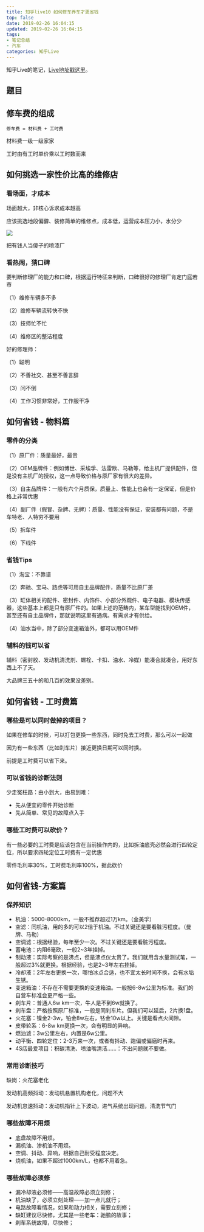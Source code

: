 ```yaml
---
title: 知乎live10 如何修车养车才更省钱
top: false
date: 2019-02-26 16:04:15
updated: 2019-02-26 16:04:15
tags:
- 笔记总结
- 汽车
categories: 知乎Live
---
```


知乎Live的笔记，[Live地址戳这里](https://www.zhihu.com/lives/975017083340304384)。

<!-- more -->

## 题目

## 修车费的组成

```
修车费 = 材料费 + 工时费
```

材料费一级一级家家

工时由有工时单价乘以工时数而来

## 如何挑选一家性价比高的维修店

### 看场面，才成本

场面越大，非核心诉求成本越高

应该挑选地段偏僻、装修简单的维修点，成本低，运营成本压力小，水分少

![](http://image.oldzhou.cn/v2-65e3498a3521615b0f3d6533d99d193a_r.jpg)

把有钱人当傻子的喷漆厂

### 看热闹，猜口碑

要判断修理厂的能力和口碑，根据运行特征来判断，口碑很好的修理厂肯定门庭若市

（1）维修车辆多不多

（2）维修车辆流转快不快

（3）技师忙不忙

（4）维修区的整洁程度


好的修理师：

（1）聪明
 
（2）不善社交、甚至不善言辞

（3）问不倒

（4）工作习惯非常好，工作服干净

## 如何省钱 - 物料篇

### 零件的分类

（1）原厂件：质量最好，最贵

（2）OEM品牌件：例如博世、采埃孚、法雷欧、马勒等，给主机厂提供配件，但是没有主机厂的授权，这一点导致价格与原厂家有很大的差异。

（3）自主品牌件：一般有六个月质保，质量上、性能上也会有一定保证，但是价格上非常优惠

（4）副厂件（假冒、杂牌、无牌）：质量、性能没有保证，安装都有问题，不是车特老、人特穷不要用

（5）拆车件

（6）下线件

### 省钱Tips

（1）淘宝：不靠谱

（2）奔驰、宝马、路虎等可用自主品牌配件，质量不比原厂差

（3）缸体相关的配件、密封件、内饰件、小部分外观件、电子电器、模块传感器，这些基本上都是只有原厂件的。如果上述的范畴内，某车型能找到OEM件，甚至还有自主品牌件，那就说明这里有通病。有需求才有供给。

（4）油水当中，除了部分变速箱油外，都可以用OEM件

### 辅料的钱可以省

辅料（密封胶、发动机清洗剂、螺栓、卡扣、油水、冷媒）能凑合就凑合，用好东西上不了天。

大品牌三五十的和几百的效果没差别。

## 如何省钱 - 工时费篇

### 哪些是可以同时做掉的项目？

如果在修车的时候，可以打包更换一些东西，同时免去工时费，那么可以一起做

因为有一些东西（比如刹车片）接近更换日期可以同时换。

前提是工时费可以省下来。

### 可以省钱的诊断法则

少走冤枉路：由小到大，由易到难：

- 先从便宜的零件开始诊断
- 先从简单、常见的故障点入手

### 哪些工时费可以砍价？

有一些必要的工时费是应该包含在当前操作内的，比如拆油底壳必然会进行四轮定位，所以要求四轮定位工时费有一定优惠

零件毛利率30%，工时费毛利率100%，据此砍价

## 如何省钱-方案篇

### 保养知识

- 机油：5000-8000km，一般不推荐超过1万km。（金美孚）
- 空滤：同机油，用的多的可以2倍于机油。不过关键还是要看脏污程度。（曼牌、马勒）
- 空调滤：根据经验，每年至少一次。不过关键还是要看脏污程度。
- 蓄电池：内阻6毫欧，一般2~3年挂掉。
- 制动液：实际考察的是沸点，但是沸点仪太贵了。我们就用含水量测试笔，一般超过3%就更换。根据经验，也是2~3年左右挂掉。
- 冷却液：2年左右更换一次，哪怕冰点合适，也不宜太长时间不换，会有水垢生锈。
- 变速箱油：不存在不需要更换的变速箱油。一般按6-8w公里为标准。我们的自营车标准会更严格一些。
- 刹车片：普通人6w km一次，牛人是不到6w就换了。
- 刹车盘：严格按照原厂标准，一般是同刹车片。但我们可以延后，2片换1盘。
- 火花塞：镍金2-3w，铂金8w左右，铱金10w以上。关键是看点火间隙。
- 皮带轮系：6-8w km更换一次，会有明显的异响。
- 燃油滤：3w公里左右，内置是6w公里。
- 动平衡、四轮定位：2-3万来一次，或者有抖动、跑偏或偏磨时再来。
- 4S店最爱项目：积碳清洗、喷油嘴清洁……：不出问题就不要做。


### 常用诊断技巧

缺岗：火花塞老化

发动机高频抖动：发动机悬置机构老化，问题不大

发动机怠速抖动：发动机指针上下波动，进气系统出现问题，清洗节气门

### 哪些故障不用烦

- 底盘故障不用烦。
- 漏机油、渗机油不用烦。
- 空调、抖动、异响，根据自己耐受程度决定。
- 烧机油，如果不超过1000km/L，也都不用着急。


### 哪些故障必须修

- 漏冷却液必须修——高温故障必须立刻修；
- 机油缺了，必须立刻处理——加一点儿就行；
- 电路故障看情况，如果和动力相关，需要立刻修；
- 缺缸建议尽快修，尤其是一些老车：驰鹏的故事；
- 刹车系统故障，尽快修；





